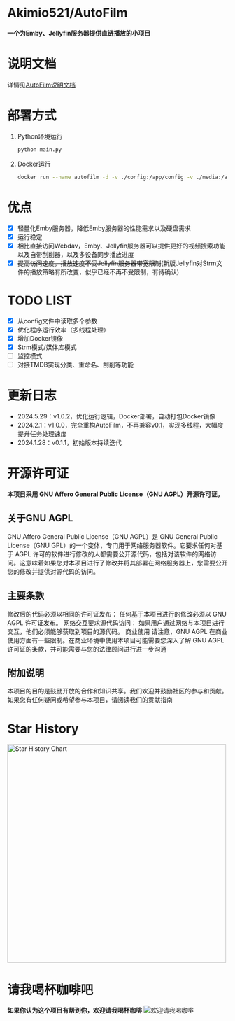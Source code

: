 # Akimio521/AutoFilm
**一个为Emby、Jellyfin服务器提供直链播放的小项目**

# 说明文档
详情见[AutoFilm说明文档](https://blog.akimio.top/posts/1031/)

# 部署方式
1. Python环境运行
    ```bash
    python main.py
    ```
2. Docker运行
    ```bash
    docker run --name autofilm -d -v ./config:/app/config -v ./media:/app/media -e INTERVAL=3600 akimio/autofilm
    ```

# 优点
- [x] 轻量化Emby服务器，降低Emby服务器的性能需求以及硬盘需求
- [x] 运行稳定
- [x] 相比直接访问Webdav，Emby、Jellyfin服务器可以提供更好的视频搜索功能以及自带刮削器，以及多设备同步播放进度
- [x] ~~提高访问速度，播放速度不受Jellyfin服务器带宽限制~~(新版Jellyfin对Strm文件的播放策略有所改变，似乎已经不再不受限制，有待确认)

# TODO LIST
- [x] 从config文件中读取多个参数
- [x] 优化程序运行效率（多线程处理）
- [x] 增加Docker镜像
- [x] Strm模式/媒体库模式
- [ ] 监控模式
- [ ] 对接TMDB实现分类、重命名、刮削等功能

# 更新日志
- 2024.5.29：v1.0.2，优化运行逻辑，Docker部署，自动打包Docker镜像
- 2024.2.1：v1.0.0，完全重构AutoFilm，不再兼容v0.1，实现多线程，大幅度提升任务处理速度
- 2024.1.28：v0.1.1，初始版本持续迭代

# 开源许可证
**本项目采用 GNU Affero General Public License（GNU AGPL）开源许可证。**

## 关于GNU AGPL
GNU Affero General Public License（GNU AGPL）是 GNU General Public License（GNU GPL）的一个变体，专门用于网络服务器软件。它要求任何对基于 AGPL 许可的软件进行修改的人都需要公开源代码，包括对该软件的网络访问。这意味着如果您对本项目进行了修改并将其部署在网络服务器上，您需要公开您的修改并提供对源代码的访问。

## 主要条款
修改后的代码必须以相同的许可证发布： 任何基于本项目进行的修改必须以 GNU AGPL 许可证发布。
网络交互要求源代码访问： 如果用户通过网络与本项目进行交互，他们必须能够获取到项目的源代码。
商业使用
请注意，GNU AGPL 在商业使用方面有一些限制。在商业环境中使用本项目可能需要您深入了解 GNU AGPL 许可证的条款，并可能需要与您的法律顾问进行进一步沟通

## 附加说明
本项目的目的是鼓励开放的合作和知识共享。我们欢迎并鼓励社区的参与和贡献。如果您有任何疑问或希望参与本项目，请阅读我们的贡献指南

# Star History
<a href="https://github.com/Akimio521/AutoFilm/stargazers">
    <img width="500" alt="Star History Chart" src="https://api.star-history.com/svg?repos=Akimio521/AutoFilm&type=Date">
</a> 

# 请我喝杯咖啡吧
**如果你认为这个项目有帮到你，欢迎请我喝杯咖啡**
![欢迎请我喝咖啡](https://img.akimio.top/reward/coffee.png)
